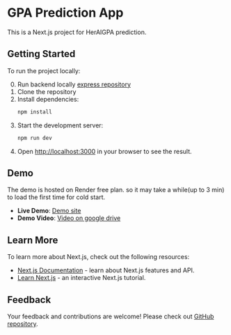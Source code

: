 # GPA Prediction App

This is a Next.js project for HerAIGPA prediction.

## Getting Started

To run the project locally:

0. Run backend locally [express repository](https://github.com/Her-AI-AU/gpa-prediction-express)
1. Clone the repository
2. Install dependencies:
   ```bash
   npm install
   ```
3. Start the development server:
   ```bash
   npm run dev
   ```
4. Open [http://localhost:3000](http://localhost:3000) in your browser to see the result.

## Demo

The demo is hosted on Render free plan. so it may take a while(up to 3 min) to load the first time for cold start.
- **Live Demo**: [Demo site](https://gpa-prediction.onrender.com) 
- **Demo Video**: [Video on google drive](https://drive.google.com/file/d/1l7J801a4NFeKKlJyexjYPxrx14lIXT04/view?usp=sharing) 

## Learn More

To learn more about Next.js, check out the following resources:

- [Next.js Documentation](https://nextjs.org/docs) - learn about Next.js features and API.
- [Learn Next.js](https://nextjs.org/learn) - an interactive Next.js tutorial.

## Feedback

Your feedback and contributions are welcome! Please check out [GitHub repository](https://github.com/Her-AI-AU/gpa-prediction).
